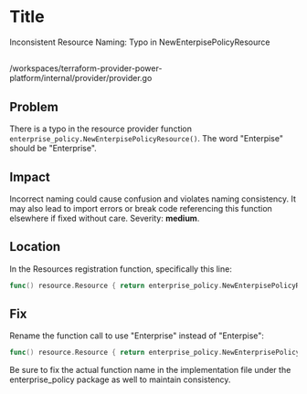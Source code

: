 # Title

Inconsistent Resource Naming: Typo in NewEnterpisePolicyResource

##

/workspaces/terraform-provider-power-platform/internal/provider/provider.go

## Problem

There is a typo in the resource provider function `enterprise_policy.NewEnterpisePolicyResource()`. The word "Enterpise" should be "Enterprise".

## Impact

Incorrect naming could cause confusion and violates naming consistency. It may also lead to import errors or break code referencing this function elsewhere if fixed without care. Severity: **medium**.

## Location

In the Resources registration function, specifically this line:

```go
func() resource.Resource { return enterprise_policy.NewEnterpisePolicyResource() },
```

## Fix

Rename the function call to use "Enterprise" instead of "Enterpise":

```go
func() resource.Resource { return enterprise_policy.NewEnterprisePolicyResource() },
```

Be sure to fix the actual function name in the implementation file under the enterprise_policy package as well to maintain consistency.
